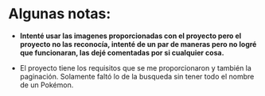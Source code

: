 # Algunas notas:

- **Intenté usar las imagenes proporcionadas con el proyecto pero el proyecto no las reconocía, intenté de un par de maneras pero no logré que funcionaran, las dejé comentadas por si cualquier cosa.**

- El proyecto tiene los requisitos que se me proporcionaron y también la paginación. Solamente faltó lo de la busqueda sin tener todo el nombre de un Pokémon.
